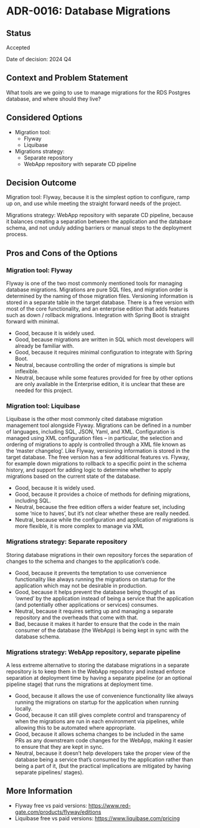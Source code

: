 # ADR-0016: Database Migrations

## Status

Accepted

Date of decision: 2024 Q4

## Context and Problem Statement

What tools are we going to use to manage migrations for the RDS Postgres database, and where should they live?

## Considered Options

* Migration tool:
    * Flyway
    * Liquibase
* Migrations strategy:
    * Separate repository
    * WebApp repository with separate CD pipeline

## Decision Outcome

Migration tool: Flyway, because it is the simplest option to configure, ramp up on, and use while meeting the straight
forward needs of the project.

Migrations strategy: WebApp repository with separate CD pipeline, because it balances creating a separation between the
application and the database schema, and not unduly adding barriers or manual steps to the deployment process.

## Pros and Cons of the Options

### Migration tool: Flyway

Flyway is one of the two most commonly mentioned tools for managing database migrations. Migrations are pure SQL files,
and migration order is determined by the naming of those migration files. Versioning information is stored in a separate
table in the target database. There is a free version with most of the core functionality, and an enterprise edition
that adds features such as down / rollback migrations. Integration with Spring Boot is straight forward with minimal.

* Good, because it is widely used.
* Good, because migrations are written in SQL which most developers will already be familiar with.
* Good, because it requires minimal configuration to integrate with Spring Boot.
* Neutral, because controlling the order of migrations is simple but inflexible.
* Neutral, because while some features provided for free by other options are only available in the Enterprise edition,
  it is unclear that these are needed for this project.

### Migration tool: Liquibase

Liquibase is the other most commonly cited database migration management tool alongside Flyway. Migrations can be
defined in a number of languages, including SQL, JSON, Yaml, and XML. Configuration is managed using XML configuration
files – in particular, the selection and ordering of migrations to apply is controlled through a XML file known as the
‘master changelog’. Like Flyway, versioning information is stored in the target database. The free version has a few
additional features vs. Flyway, for example down migrations to rollback to a specific point in the schema history, and
support for adding logic to determine whether to apply migrations based on the current state of the database.

* Good, because it is widely used.
* Good, because it provides a choice of methods for defining migrations, including SQL.
* Neutral, because the free edition offers a wider feature set, including some ‘nice to haves’, but it’s not clear
  whether these are really needed.
* Neutral, because while the configuration and application of migrations is more flexible, it is more complex to manage
  via XML

### Migrations strategy: Separate repository

Storing database migrations in their own repository forces the separation of changes to the schema and changes to the
application’s code.

* Good, because it prevents the temptation to use convenience functionality like always running the migrations on
  startup for the application which may not be desirable in production.
* Good, because it helps prevent the database being thought of as ‘owned’ by the application instead of being a service
  that the application (and potentially other applications or services) consumes.
* Neutral, because it requires setting up and managing a separate repository and the overheads that come with that.
* Bad, because it makes it harder to ensure that the code in the main consumer of the database (the WebApp) is being
  kept in sync with the database schema.

### Migrations strategy: WebApp repository, separate pipeline

A less extreme alternative to storing the database migrations in a separate repository is to keep them in the WebApp
repository and instead enforce separation at deployment time by having a separate pipeline (or an optional pipeline
stage) that runs the migrations at deployment time.

* Good, because it allows the use of convenience functionality like always running the migrations on startup for the
  application when running locally.
* Good, because it can still gives complete control and transparency of when the migrations are run in each environment
  via pipelines, while allowing this to be automated where appropriate.
* Good, because it allows schema changes to be included in the same PRs as any downstream code changes for the WebApp,
  making it easier to ensure that they are kept in sync.
* Neutral, because it doesn’t help developers take the proper view of the database being a service that’s consumed by
  the application rather than being a part of it, (but the practical implications are mitigated by having separate
  pipelines/ stages).

## More Information

* Flyway free vs paid versions: https://www.red-gate.com/products/flyway/editions
* Liquibase free vs paid versions: https://www.liquibase.com/pricing  